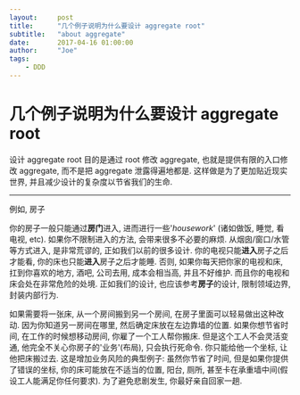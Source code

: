 ```yaml
---
layout:     post
title:      "几个例子说明为什么要设计 aggregate root"
subtitle:   "about aggregate"
date:       2017-04-16 01:00:00
author:     "Joe"
tags:
    - DDD
---
```


# 几个例子说明为什么要设计 aggregate root

设计 aggregate root 目的是通过 root 修改 aggregate, 也就是提供有限的入口修改 aggregate, 而不是把 aggregate 泄露得遍地都是. 这样做是为了更加贴近现实世界, 并且减少设计的复杂度以节省我们的生命.

---

例如, 房子

你的房子一般只能通过**房门**进入, 进而进行一些'*housework*' (诸如做饭, 睡觉, 看电视, etc). 如果你不限制进入的方法, 会带来很多不必要的麻烦. 从烟囱/窗口/水管等方式进入, 是非常荒谬的, 正如我们以前的很多设计. 你的电视只能**进入**房子之后才能看, 你的床也只能**进入**房子之后才能睡. 否则, 如果你每天把你家的电视和床, 扛到你喜欢的地方, 酒吧, 公司去用, 成本会相当高, 并且不好维护. 而且你的电视和床会处在非常危险的处境. 正如我们的设计, 也应该参考**房子**的设计, 限制领域边界, 封装内部行为.

如果需要将一张床, 从一个房间搬到另一个房间, 在房子里面可以轻易做出这种改动. 因为你知道另一房间在哪里, 然后确定床放在左边靠墙的位置. 如果你想节省时间, 在工作的时候想移动房间, 你雇了一个工人帮你搬床. 但是这个工人不会灵活变通, 他完全不关心你房子的'业务'(布局), 只会执行死命令. 你只能给他一个坐标, 让他把床搬过去. 这是增加业务风险的典型例子: 虽然你节省了时间, 但是如果你提供了错误的坐标, 你的床可能放在不适当的位置, 阳台, 厕所, 甚至卡在承重墙中间(假设工人能满足你任何要求). 为了避免悲剧发生, 你最好亲自回家一趟.
